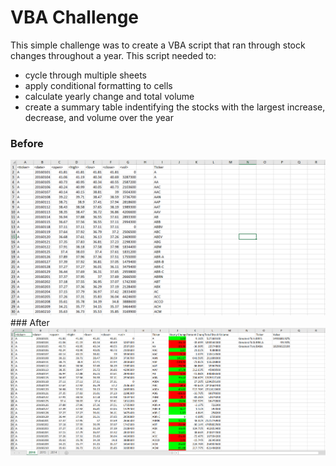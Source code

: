 # VBA Challenge

This simple challenge was to create a VBA script that ran through stock changes throughout a year. This script needed to:

+ cycle through multiple sheets
+ apply conditional formatting to cells
+ calculate yearly change and total volume
+ create a summary table indentifying the stocks with the largest increase, decrease, and volume over the year

### Before
<img src="Images/Before.PNG" alt="before" width="700"/>
### After
<img src="Images/2016 Snapshot.PNG" alt="before" width="700"/>
